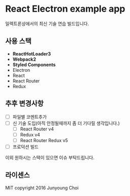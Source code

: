 # React Electron example app

일렉트론상에서의 최신 기술 연습 빌드입니다.

## 사용 스택

- **ReactHotLoader3**
- **Webpack2**
- **Styled Components**
- Electron
- React
- React Router
- Redux

## 추후 변경사항

- [ ] 파일별 코멘트추가
- [ ] 신 기술 도입(아직 안정될때까지 좀 더 기다릴 생각입니다.)
  - [ ] React Router v4
  - [ ] Redux v4
  - [ ] React Router Redux v5
- [ ] 프로덕션 빌드

이외 원하시는 스택이 있으면 이슈 부탁드립니다.

## 라이센스

MIT
copyright 2016 Junyoung Choi
